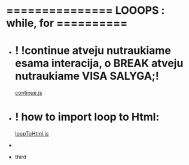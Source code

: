 # =============== LOOOPS : while, for ==========

- # ! !continue atveju nutraukiame esama interacija, o BREAK atveju nutraukiame VISA SALYGA;!

  [continue.js](js/continue.js)

- # ! how to import loop to Html:

  [loopToHtml.js](js/loopToHtml.js)

-
- third
